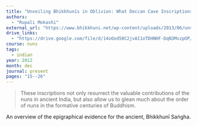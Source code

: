 ```yaml
---
title: "Unveiling Bhikkhunīs in Oblivion: What Deccan Cave Inscriptions Reveal about the Ancient Bhikkhunī Sangha"
authors:
  - "Rupali Mokashi"
external_url: "https://www.bhikkhuni.net/wp-content/uploads/2013/06/unveiling-bhikkhunis.pdf"
drive_links:
  - "https://drive.google.com/file/d/14oOod50C2jvAI1oTDHNHF-DqN3MvzpOP/view?usp=drivesdk"
course: nuns
tags:
  - indian
year: 2012
month: dec
journal: present
pages: "15--26"
---
```


> These inscriptions not only resurrect the valuable
contributions of the nuns in ancient India, but also
allow us to glean much about the order of nuns in the formative centuries of Buddhism.

An overview of the epigraphical evidence for the ancient, Bhikkhunī Saṅgha.
